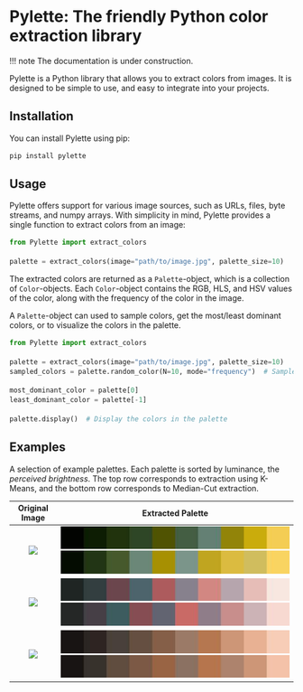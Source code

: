 # Pylette: The friendly Python color extraction library

!!! note
    The documentation is under construction.

Pylette is a Python library that allows you to extract colors from images.
It is designed to be simple to use, and easy to integrate into your projects.

## Installation

You can install Pylette using pip:

```bash
pip install pylette
```

## Usage

Pylette offers support for various image sources, such as URLs, files, byte streams, and numpy arrays.
With simplicity in mind, Pylette provides a single function to extract colors from an image:

```python
from Pylette import extract_colors

palette = extract_colors(image="path/to/image.jpg", palette_size=10)
```

The extracted colors are returned as a `Palette`-object, which is a collection of `Color`-objects.
Each `Color`-object contains the RGB, HLS, and HSV values of the color, along with the frequency of the color in the
image.

A `Palette`-object can used to sample colors, get the most/least dominant colors, or to visualize the colors in the palette.

```python
from Pylette import extract_colors

palette = extract_colors(image="path/to/image.jpg", palette_size=10)
sampled_colors = palette.random_color(N=10, mode="frequency")  # Sample 10 colors from the palette based on color distribution

most_dominant_color = palette[0]
least_dominant_color = palette[-1]

palette.display()  # Display the colors in the palette
```

## Examples

A selection of example palettes. Each palette is sorted by luminance, the _perceived brightness_. The top row corresponds to extraction using K-Means, and the bottom row corresponds to Median-Cut extraction.

Original Image  | Extracted Palette
:--------------:|:-----------------:
![](https://images.unsplash.com/photo-1534535009397-1fb0a46440f1?ixlib=rb-0.3.5&ixid=eyJhcHBfaWQiOjEyMDd9&s=0de8fee9f4e6aa3d55fef987734a0787&auto=format&fit=crop&w=1234&q=80) | ![](example_imgs/jason_leung_palette_kmeans.jpg) ![](example_imgs/jason_leung_palette_mediancut.jpg)
![](https://images.unsplash.com/photo-1534547774987-e59593542e1e?ixlib=rb-0.3.5&ixid=eyJhcHBfaWQiOjEyMDd9&s=e8e5af1676517ac1ef8067f97a206415&auto=format&fit=crop&w=1234&q=80)  | ![](example_imgs/alex_perez_palette_kmeans.jpg)  ![](example_imgs/alex_perez_palette_mediancut.jpg)
![](https://images.unsplash.com/photo-1534537841395-2e594ba9ed4a?ixlib=rb-0.3.5&ixid=eyJhcHBfaWQiOjEyMDd9&s=34ad54d1ba5d88b42abf43219c905c78&auto=format&fit=crop&w=1234&q=80)  | ![](example_imgs/josh_hild_palette_kmeans.jpg)   ![](example_imgs/josh_hild_palette_mediancut.jpg)
